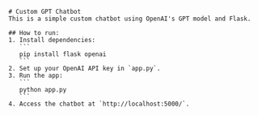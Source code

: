 
    # Custom GPT Chatbot
    This is a simple custom chatbot using OpenAI's GPT model and Flask.
    
    ## How to run:
    1. Install dependencies:
       ```
       pip install flask openai
       ```
    2. Set up your OpenAI API key in `app.py`.
    3. Run the app:
       ```
       python app.py
       ```
    4. Access the chatbot at `http://localhost:5000/`.
    
